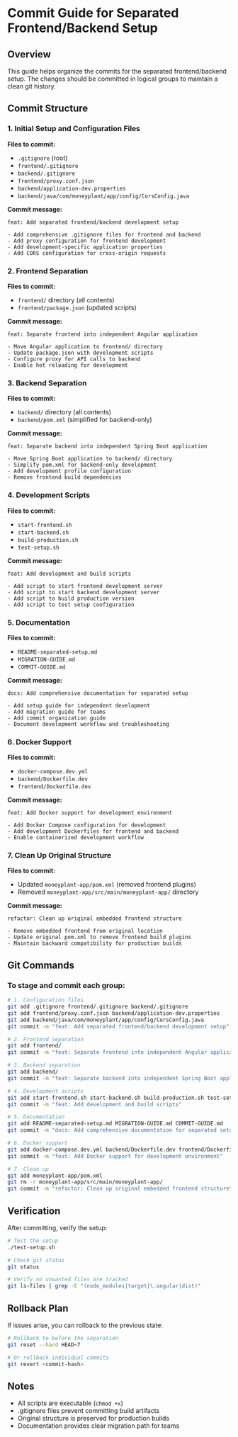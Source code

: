 # Commit Guide for Separated Frontend/Backend Setup

## Overview
This guide helps organize the commits for the separated frontend/backend setup. The changes should be committed in logical groups to maintain a clean git history.

## Commit Structure

### 1. Initial Setup and Configuration Files
**Files to commit:**
- `.gitignore` (root)
- `frontend/.gitignore`
- `backend/.gitignore`
- `frontend/proxy.conf.json`
- `backend/application-dev.properties`
- `backend/java/com/moneyplant/app/config/CorsConfig.java`

**Commit message:**
```
feat: Add separated frontend/backend development setup

- Add comprehensive .gitignore files for frontend and backend
- Add proxy configuration for frontend development
- Add development-specific application properties
- Add CORS configuration for cross-origin requests
```

### 2. Frontend Separation
**Files to commit:**
- `frontend/` directory (all contents)
- `frontend/package.json` (updated scripts)

**Commit message:**
```
feat: Separate frontend into independent Angular application

- Move Angular application to frontend/ directory
- Update package.json with development scripts
- Configure proxy for API calls to backend
- Enable hot reloading for development
```

### 3. Backend Separation
**Files to commit:**
- `backend/` directory (all contents)
- `backend/pom.xml` (simplified for backend-only)

**Commit message:**
```
feat: Separate backend into independent Spring Boot application

- Move Spring Boot application to backend/ directory
- Simplify pom.xml for backend-only development
- Add development profile configuration
- Remove frontend build dependencies
```

### 4. Development Scripts
**Files to commit:**
- `start-frontend.sh`
- `start-backend.sh`
- `build-production.sh`
- `test-setup.sh`

**Commit message:**
```
feat: Add development and build scripts

- Add script to start frontend development server
- Add script to start backend development server
- Add script to build production version
- Add script to test setup configuration
```

### 5. Documentation
**Files to commit:**
- `README-separated-setup.md`
- `MIGRATION-GUIDE.md`
- `COMMIT-GUIDE.md`

**Commit message:**
```
docs: Add comprehensive documentation for separated setup

- Add setup guide for independent development
- Add migration guide for teams
- Add commit organization guide
- Document development workflow and troubleshooting
```

### 6. Docker Support
**Files to commit:**
- `docker-compose.dev.yml`
- `backend/Dockerfile.dev`
- `frontend/Dockerfile.dev`

**Commit message:**
```
feat: Add Docker support for development environment

- Add Docker Compose configuration for development
- Add development Dockerfiles for frontend and backend
- Enable containerized development workflow
```

### 7. Clean Up Original Structure
**Files to commit:**
- Updated `moneyplant-app/pom.xml` (removed frontend plugins)
- Removed `moneyplant-app/src/main/moneyplant-app/` directory

**Commit message:**
```
refactor: Clean up original embedded frontend structure

- Remove embedded frontend from original location
- Update original pom.xml to remove frontend build plugins
- Maintain backward compatibility for production builds
```

## Git Commands

### To stage and commit each group:

```bash
# 1. Configuration files
git add .gitignore frontend/.gitignore backend/.gitignore
git add frontend/proxy.conf.json backend/application-dev.properties
git add backend/java/com/moneyplant/app/config/CorsConfig.java
git commit -m "feat: Add separated frontend/backend development setup"

# 2. Frontend separation
git add frontend/
git commit -m "feat: Separate frontend into independent Angular application"

# 3. Backend separation
git add backend/
git commit -m "feat: Separate backend into independent Spring Boot application"

# 4. Development scripts
git add start-frontend.sh start-backend.sh build-production.sh test-setup.sh
git commit -m "feat: Add development and build scripts"

# 5. Documentation
git add README-separated-setup.md MIGRATION-GUIDE.md COMMIT-GUIDE.md
git commit -m "docs: Add comprehensive documentation for separated setup"

# 6. Docker support
git add docker-compose.dev.yml backend/Dockerfile.dev frontend/Dockerfile.dev
git commit -m "feat: Add Docker support for development environment"

# 7. Clean up
git add moneyplant-app/pom.xml
git rm -r moneyplant-app/src/main/moneyplant-app/
git commit -m "refactor: Clean up original embedded frontend structure"
```

## Verification

After committing, verify the setup:

```bash
# Test the setup
./test-setup.sh

# Check git status
git status

# Verify no unwanted files are tracked
git ls-files | grep -E "(node_modules|target|\.angular|dist)"
```

## Rollback Plan

If issues arise, you can rollback to the previous state:

```bash
# Rollback to before the separation
git reset --hard HEAD~7

# Or rollback individual commits
git revert <commit-hash>
```

## Notes

- All scripts are executable (`chmod +x`)
- .gitignore files prevent committing build artifacts
- Original structure is preserved for production builds
- Documentation provides clear migration path for teams 